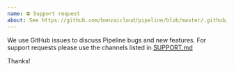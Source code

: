 ```yaml
---
name: ⛔ Support request
about: See https://github.com/banzaicloud/pipeline/blob/master/.github/SUPPORT.md for support channels
---
```


We use GitHub issues to discuss Pipeline bugs and new features.
For support requests please use the channels listed in [SUPPORT.md](https://github.com/banzaicloud/pipeline/blob/master/.github/SUPPORT.md)

Thanks!
